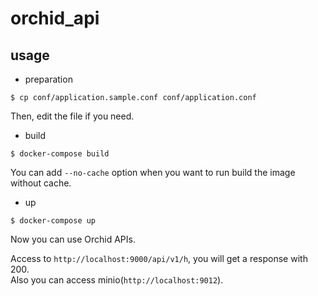 # orchid_api

## usage

- preparation
```
$ cp conf/application.sample.conf conf/application.conf
```
Then, edit the file if you need.

- build
```
$ docker-compose build
```
You can add `--no-cache` option when you want to run build the image without cache.

- up
```
$ docker-compose up
```
Now you can use Orchid APIs.

Access to `http://localhost:9000/api/v1/h`, you will get a response with 200.  
Also you can access minio(`http://localhost:9012`).
